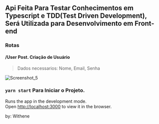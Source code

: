 ## Api Feita Para Testar Conhecimentos em Typescript e TDD(Test Driven Development), Será Utilizada para Desenvolvimento em Front-end 

### Rotas


#### /User   Post.  Criação de Usuário
> Dados necessarios: Nome, Email, Senha

![Screenshot_5](https://user-images.githubusercontent.com/82597491/129406235-77341f78-c55b-400f-ac90-bc20881406cc.png)





































### `yarn start` Para Iniciar o Projeto.

Runs the app in the development mode.\
Open [http://localhost:3000](http://localhost:3000) to view it in the browser.

by: Withene
